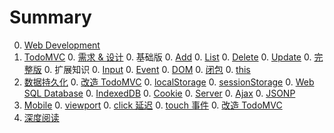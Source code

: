 # Summary

0. [Web Development](toolkit/README.md)
    <!-- 0. [建筑](toolkit/build.md)
    0. [工具](toolkit/toolkit.md)
    0. [调试](toolkit/debug.md)
    0. [练习](toolkit/exercise.md) -->
0. [TodoMVC](TodoMVC/README.md)
    0. [需求 & 设计](TodoMVC/requirements.md)
    0. 基础版
        0. [Add](TodoMVC/basic-add.md)
        0. [List](TodoMVC/basic-list.md)
        0. [Delete](TodoMVC/basic-delete.md)
        0. [Update](TodoMVC/basic-update.md)
    0. [完整版](TodoMVC/full.md)
    0. 扩展知识
        0. [Input](common/input.md)
        0. [Event](common/event.md)
        0. [DOM](common/dom.md)
        0. [闭包](common/closure.md)
        0. [this](common/this.md)
0. [数据持久化](data/index.md)
    0. [改造 TodoMVC](data/memory.md)
    0. [localStorage](data/localStorage.md)
    0. [sessionStorage](data/sessionStorage.md)
    0. [Web SQL Database](data/websql.md)
    0. [IndexedDB](data/idb.md)
    0. [Cookie](data/cookie.md)
    0. [Server](data/server.md)
        0. [Ajax](data/ajax.md)
        0. [JSONP](data/jsonp.md)
0. [Mobile](mobile/index.md)
    0. [viewport](mobile/viewport.md)
    0. [click 延迟](mobile/click.md)
    0. [touch 事件](mobile/touch.md)
    0. [改造 TodoMVC](mobile/todo.md)
0. [深度阅读](more.md)